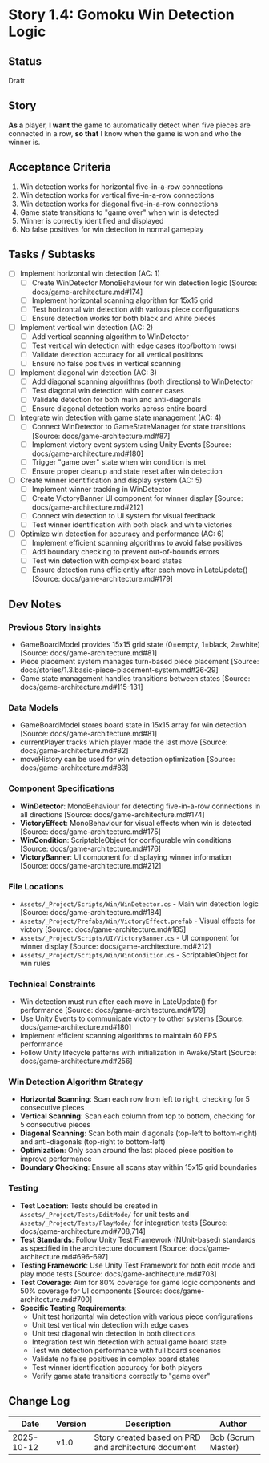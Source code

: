 # Story 1.4: Gomoku Win Detection Logic

## Status
Draft

## Story
**As a** player,
**I want** the game to automatically detect when five pieces are connected in a row,
**so that** I know when the game is won and who the winner is.

## Acceptance Criteria
1. Win detection works for horizontal five-in-a-row connections
2. Win detection works for vertical five-in-a-row connections
3. Win detection works for diagonal five-in-a-row connections
4. Game state transitions to "game over" when win is detected
5. Winner is correctly identified and displayed
6. No false positives for win detection in normal gameplay

## Tasks / Subtasks
- [ ] Implement horizontal win detection (AC: 1)
  - [ ] Create WinDetector MonoBehaviour for win detection logic [Source: docs/game-architecture.md#174]
  - [ ] Implement horizontal scanning algorithm for 15x15 grid
  - [ ] Test horizontal win detection with various piece configurations
  - [ ] Ensure detection works for both black and white pieces
- [ ] Implement vertical win detection (AC: 2)
  - [ ] Add vertical scanning algorithm to WinDetector
  - [ ] Test vertical win detection with edge cases (top/bottom rows)
  - [ ] Validate detection accuracy for all vertical positions
  - [ ] Ensure no false positives in vertical scanning
- [ ] Implement diagonal win detection (AC: 3)
  - [ ] Add diagonal scanning algorithms (both directions) to WinDetector
  - [ ] Test diagonal win detection with corner cases
  - [ ] Validate detection for both main and anti-diagonals
  - [ ] Ensure diagonal detection works across entire board
- [ ] Integrate win detection with game state management (AC: 4)
  - [ ] Connect WinDetector to GameStateManager for state transitions [Source: docs/game-architecture.md#87]
  - [ ] Implement victory event system using Unity Events [Source: docs/game-architecture.md#180]
  - [ ] Trigger "game over" state when win condition is met
  - [ ] Ensure proper cleanup and state reset after win detection
- [ ] Create winner identification and display system (AC: 5)
  - [ ] Implement winner tracking in WinDetector
  - [ ] Create VictoryBanner UI component for winner display [Source: docs/game-architecture.md#212]
  - [ ] Connect win detection to UI system for visual feedback
  - [ ] Test winner identification with both black and white victories
- [ ] Optimize win detection for accuracy and performance (AC: 6)
  - [ ] Implement efficient scanning algorithms to avoid false positives
  - [ ] Add boundary checking to prevent out-of-bounds errors
  - [ ] Test win detection with complex board states
  - [ ] Ensure detection runs efficiently after each move in LateUpdate() [Source: docs/game-architecture.md#179]

## Dev Notes
### Previous Story Insights
- GameBoardModel provides 15x15 grid state (0=empty, 1=black, 2=white) [Source: docs/game-architecture.md#81]
- Piece placement system manages turn-based piece placement [Source: docs/stories/1.3.basic-piece-placement-system.md#26-29]
- Game state management handles transitions between states [Source: docs/game-architecture.md#115-131]

### Data Models
- GameBoardModel stores board state in 15x15 array for win detection [Source: docs/game-architecture.md#81]
- currentPlayer tracks which player made the last move [Source: docs/game-architecture.md#82]
- moveHistory can be used for win detection optimization [Source: docs/game-architecture.md#83]

### Component Specifications
- **WinDetector**: MonoBehaviour for detecting five-in-a-row connections in all directions [Source: docs/game-architecture.md#174]
- **VictoryEffect**: MonoBehaviour for visual effects when win is detected [Source: docs/game-architecture.md#175]
- **WinCondition**: ScriptableObject for configurable win conditions [Source: docs/game-architecture.md#176]
- **VictoryBanner**: UI component for displaying winner information [Source: docs/game-architecture.md#212]

### File Locations
- `Assets/_Project/Scripts/Win/WinDetector.cs` - Main win detection logic [Source: docs/game-architecture.md#184]
- `Assets/_Project/Prefabs/Win/VictoryEffect.prefab` - Visual effects for victory [Source: docs/game-architecture.md#185]
- `Assets/_Project/Scripts/UI/VictoryBanner.cs` - UI component for winner display [Source: docs/game-architecture.md#212]
- `Assets/_Project/Scripts/Win/WinCondition.cs` - ScriptableObject for win rules

### Technical Constraints
- Win detection must run after each move in LateUpdate() for performance [Source: docs/game-architecture.md#179]
- Use Unity Events to communicate victory to other systems [Source: docs/game-architecture.md#180]
- Implement efficient scanning algorithms to maintain 60 FPS performance
- Follow Unity lifecycle patterns with initialization in Awake/Start [Source: docs/game-architecture.md#256]

### Win Detection Algorithm Strategy
- **Horizontal Scanning**: Scan each row from left to right, checking for 5 consecutive pieces
- **Vertical Scanning**: Scan each column from top to bottom, checking for 5 consecutive pieces
- **Diagonal Scanning**: Scan both main diagonals (top-left to bottom-right) and anti-diagonals (top-right to bottom-left)
- **Optimization**: Only scan around the last placed piece position to improve performance
- **Boundary Checking**: Ensure all scans stay within 15x15 grid boundaries

### Testing
- **Test Location**: Tests should be created in `Assets/_Project/Tests/EditMode/` for unit tests and `Assets/_Project/Tests/PlayMode/` for integration tests [Source: docs/game-architecture.md#708,714]
- **Test Standards**: Follow Unity Test Framework (NUnit-based) standards as specified in the architecture document [Source: docs/game-architecture.md#696-697]
- **Testing Framework**: Use Unity Test Framework for both edit mode and play mode tests [Source: docs/game-architecture.md#703]
- **Test Coverage**: Aim for 80% coverage for game logic components and 50% coverage for UI components [Source: docs/game-architecture.md#700]
- **Specific Testing Requirements**:
  - Unit test horizontal win detection with various piece configurations
  - Unit test vertical win detection with edge cases
  - Unit test diagonal win detection in both directions
  - Integration test win detection with actual game board state
  - Test win detection performance with full board scenarios
  - Validate no false positives in complex board states
  - Test winner identification accuracy for both players
  - Verify game state transitions correctly to "game over"

## Change Log
| Date | Version | Description | Author |
|------|---------|-------------|--------|
| 2025-10-12 | v1.0 | Story created based on PRD and architecture document | Bob (Scrum Master) |